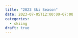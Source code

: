 ```yaml
---
title: "2023 Ski Season"
date: 2023-07-05T12:00:00-07:00
categories:
  - skiing
draft: true
---
```

